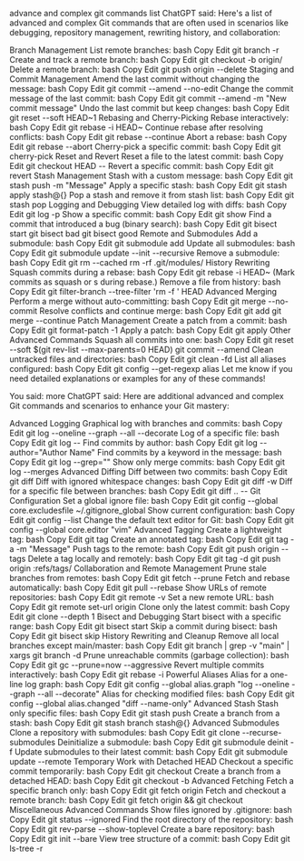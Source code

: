 advance and complex git commands list 
ChatGPT said:
Here's a list of advanced and complex Git commands that are often used in scenarios like debugging, repository management, rewriting history, and collaboration:

Branch Management
List remote branches:
bash
Copy
Edit
git branch -r
Create and track a remote branch:
bash
Copy
Edit
git checkout -b <branch-name> origin/<branch-name>
Delete a remote branch:
bash
Copy
Edit
git push origin --delete <branch-name>
Staging and Commit Management
Amend the last commit without changing the message:
bash
Copy
Edit
git commit --amend --no-edit
Change the commit message of the last commit:
bash
Copy
Edit
git commit --amend -m "New commit message"
Undo the last commit but keep changes:
bash
Copy
Edit
git reset --soft HEAD~1
Rebasing and Cherry-Picking
Rebase interactively:
bash
Copy
Edit
git rebase -i HEAD~<n>
Continue rebase after resolving conflicts:
bash
Copy
Edit
git rebase --continue
Abort a rebase:
bash
Copy
Edit
git rebase --abort
Cherry-pick a specific commit:
bash
Copy
Edit
git cherry-pick <commit-hash>
Reset and Revert
Reset a file to the latest commit:
bash
Copy
Edit
git checkout HEAD -- <file>
Revert a specific commit:
bash
Copy
Edit
git revert <commit-hash>
Stash Management
Stash with a custom message:
bash
Copy
Edit
git stash push -m "Message"
Apply a specific stash:
bash
Copy
Edit
git stash apply stash@{<index>}
Pop a stash and remove it from stash list:
bash
Copy
Edit
git stash pop
Logging and Debugging
View detailed log with diffs:
bash
Copy
Edit
git log -p
Show a specific commit:
bash
Copy
Edit
git show <commit-hash>
Find a commit that introduced a bug (binary search):
bash
Copy
Edit
git bisect start
git bisect bad
git bisect good <commit-hash>
Remote and Submodules
Add a submodule:
bash
Copy
Edit
git submodule add <repository-url>
Update all submodules:
bash
Copy
Edit
git submodule update --init --recursive
Remove a submodule:
bash
Copy
Edit
git rm --cached <submodule-path>
rm -rf .git/modules/<submodule-path>
History Rewriting
Squash commits during a rebase:
bash
Copy
Edit
git rebase -i HEAD~<n>
(Mark commits as squash or s during rebase.)
Remove a file from history:
bash
Copy
Edit
git filter-branch --tree-filter 'rm -f <file>' HEAD
Advanced Merging
Perform a merge without auto-committing:
bash
Copy
Edit
git merge --no-commit <branch-name>
Resolve conflicts and continue merge:
bash
Copy
Edit
git add <conflicted-file>
git merge --continue
Patch Management
Create a patch from a commit:
bash
Copy
Edit
git format-patch -1 <commit-hash>
Apply a patch:
bash
Copy
Edit
git apply <patch-file>
Other Advanced Commands
Squash all commits into one:
bash
Copy
Edit
git reset --soft $(git rev-list --max-parents=0 HEAD)
git commit --amend
Clean untracked files and directories:
bash
Copy
Edit
git clean -fd
List all aliases configured:
bash
Copy
Edit
git config --get-regexp alias
Let me know if you need detailed explanations or examples for any of these commands!







You said:
more
ChatGPT said:
Here are additional advanced and complex Git commands and scenarios to enhance your Git mastery:

Advanced Logging
Graphical log with branches and commits:
bash
Copy
Edit
git log --oneline --graph --all --decorate
Log of a specific file:
bash
Copy
Edit
git log -- <file>
Find commits by author:
bash
Copy
Edit
git log --author="Author Name"
Find commits by a keyword in the message:
bash
Copy
Edit
git log --grep="<keyword>"
Show only merge commits:
bash
Copy
Edit
git log --merges
Advanced Diffing
Diff between two commits:
bash
Copy
Edit
git diff <commit1> <commit2>
Diff with ignored whitespace changes:
bash
Copy
Edit
git diff -w
Diff for a specific file between branches:
bash
Copy
Edit
git diff <branch1>..<branch2> -- <file>
Git Configuration
Set a global ignore file:
bash
Copy
Edit
git config --global core.excludesfile ~/.gitignore_global
Show current configuration:
bash
Copy
Edit
git config --list
Change the default text editor for Git:
bash
Copy
Edit
git config --global core.editor "vim"
Advanced Tagging
Create a lightweight tag:
bash
Copy
Edit
git tag <tag-name>
Create an annotated tag:
bash
Copy
Edit
git tag -a <tag-name> -m "Message"
Push tags to the remote:
bash
Copy
Edit
git push origin --tags
Delete a tag locally and remotely:
bash
Copy
Edit
git tag -d <tag-name>
git push origin :refs/tags/<tag-name>
Collaboration and Remote Management
Prune stale branches from remotes:
bash
Copy
Edit
git fetch --prune
Fetch and rebase automatically:
bash
Copy
Edit
git pull --rebase
Show URLs of remote repositories:
bash
Copy
Edit
git remote -v
Set a new remote URL:
bash
Copy
Edit
git remote set-url origin <new-url>
Clone only the latest commit:
bash
Copy
Edit
git clone --depth 1 <repository-url>
Bisect and Debugging
Start bisect with a specific range:
bash
Copy
Edit
git bisect start <bad-commit> <good-commit>
Skip a commit during bisect:
bash
Copy
Edit
git bisect skip
History Rewriting and Cleanup
Remove all local branches except main/master:
bash
Copy
Edit
git branch | grep -v "main" | xargs git branch -d
Prune unreachable commits (garbage collection):
bash
Copy
Edit
git gc --prune=now --aggressive
Revert multiple commits interactively:
bash
Copy
Edit
git rebase -i <base-commit>
Powerful Aliases
Alias for a one-line log graph:
bash
Copy
Edit
git config --global alias.graph "log --oneline --graph --all --decorate"
Alias for checking modified files:
bash
Copy
Edit
git config --global alias.changed "diff --name-only"
Advanced Stash
Stash only specific files:
bash
Copy
Edit
git stash push <file1> <file2>
Create a branch from a stash:
bash
Copy
Edit
git stash branch <branch-name> stash@{<index>}
Advanced Submodules
Clone a repository with submodules:
bash
Copy
Edit
git clone --recurse-submodules <repository-url>
Deinitialize a submodule:
bash
Copy
Edit
git submodule deinit -f <submodule-path>
Update submodules to their latest commit:
bash
Copy
Edit
git submodule update --remote
Temporary Work with Detached HEAD
Checkout a specific commit temporarily:
bash
Copy
Edit
git checkout <commit-hash>
Create a branch from a detached HEAD:
bash
Copy
Edit
git checkout -b <new-branch-name>
Advanced Fetching
Fetch a specific branch only:
bash
Copy
Edit
git fetch origin <branch-name>
Fetch and checkout a remote branch:
bash
Copy
Edit
git fetch origin <branch-name> && git checkout <branch-name>
Miscellaneous Advanced Commands
Show files ignored by .gitignore:
bash
Copy
Edit
git status --ignored
Find the root directory of the repository:
bash
Copy
Edit
git rev-parse --show-toplevel
Create a bare repository:
bash
Copy
Edit
git init --bare
View tree structure of a commit:
bash
Copy
Edit
git ls-tree -r <commit-hash>

